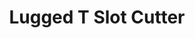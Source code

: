 ---
# layout: product_detail
title: Lugged T Slot Cutter
img: /assets/images/cutters/lugged_t_slot-min.png
---